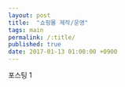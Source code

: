 ```yaml
---
layout: post
title:  "쇼핑몰 제작/운영"
tags: main
permalink: /:title/
published: true
date: 2017-01-13 01:00:00 +0900
---
```

포스팅 1